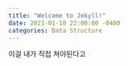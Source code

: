 ```yaml
---
title: "Welcome to Jekyll!"
date: 2021-01-10 22:00:00 -0400
categories: Data Structure
---
```

이걸 내가 직접 쳐야된다고

[jekyll-docs]: https://jekyllrb.com/docs/home
[jekyll-gh]:   https://github.com/jekyll/jekyll
[jekyll-talk]: https://talk.jekyllrb.com/

